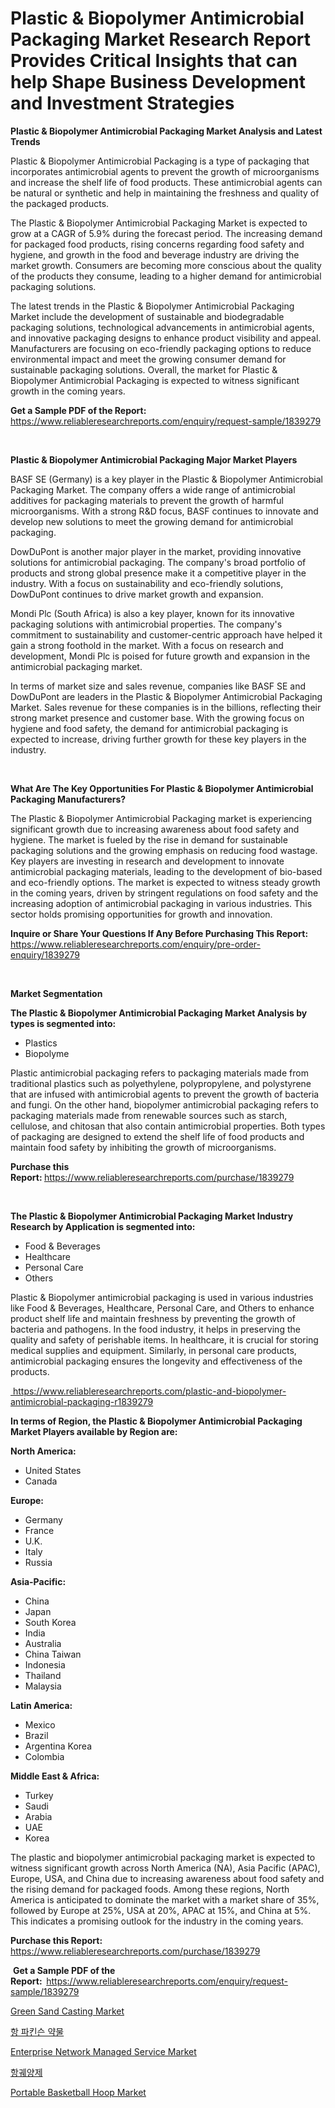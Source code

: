 <p><h1>Plastic & Biopolymer Antimicrobial Packaging Market Research Report Provides Critical Insights that can help Shape Business Development and Investment Strategies</h1></p><p><strong>Plastic & Biopolymer Antimicrobial Packaging Market Analysis and Latest Trends</strong></p>
<p><p>Plastic & Biopolymer Antimicrobial Packaging is a type of packaging that incorporates antimicrobial agents to prevent the growth of microorganisms and increase the shelf life of food products. These antimicrobial agents can be natural or synthetic and help in maintaining the freshness and quality of the packaged products.</p><p>The Plastic & Biopolymer Antimicrobial Packaging Market is expected to grow at a CAGR of 5.9% during the forecast period. The increasing demand for packaged food products, rising concerns regarding food safety and hygiene, and growth in the food and beverage industry are driving the market growth. Consumers are becoming more conscious about the quality of the products they consume, leading to a higher demand for antimicrobial packaging solutions.</p><p>The latest trends in the Plastic & Biopolymer Antimicrobial Packaging Market include the development of sustainable and biodegradable packaging solutions, technological advancements in antimicrobial agents, and innovative packaging designs to enhance product visibility and appeal. Manufacturers are focusing on eco-friendly packaging options to reduce environmental impact and meet the growing consumer demand for sustainable packaging solutions. Overall, the market for Plastic & Biopolymer Antimicrobial Packaging is expected to witness significant growth in the coming years.</p></p>
<p><strong>Get a Sample PDF of the Report:&nbsp;</strong> <a href="https://www.reliableresearchreports.com/enquiry/request-sample/1839279">https://www.reliableresearchreports.com/enquiry/request-sample/1839279</a></p>
<p>&nbsp;</p>
<p><strong>Plastic & Biopolymer Antimicrobial Packaging Major Market Players</strong></p>
<p><p>BASF SE (Germany) is a key player in the Plastic & Biopolymer Antimicrobial Packaging Market. The company offers a wide range of antimicrobial additives for packaging materials to prevent the growth of harmful microorganisms. With a strong R&D focus, BASF continues to innovate and develop new solutions to meet the growing demand for antimicrobial packaging.</p><p>DowDuPont is another major player in the market, providing innovative solutions for antimicrobial packaging. The company's broad portfolio of products and strong global presence make it a competitive player in the industry. With a focus on sustainability and eco-friendly solutions, DowDuPont continues to drive market growth and expansion.</p><p>Mondi Plc (South Africa) is also a key player, known for its innovative packaging solutions with antimicrobial properties. The company's commitment to sustainability and customer-centric approach have helped it gain a strong foothold in the market. With a focus on research and development, Mondi Plc is poised for future growth and expansion in the antimicrobial packaging market.</p><p>In terms of market size and sales revenue, companies like BASF SE and DowDuPont are leaders in the Plastic & Biopolymer Antimicrobial Packaging Market. Sales revenue for these companies is in the billions, reflecting their strong market presence and customer base. With the growing focus on hygiene and food safety, the demand for antimicrobial packaging is expected to increase, driving further growth for these key players in the industry.</p></p>
<p>&nbsp;</p>
<p><strong>What Are The Key Opportunities For Plastic & Biopolymer Antimicrobial Packaging Manufacturers?</strong></p>
<p><p>The Plastic & Biopolymer Antimicrobial Packaging market is experiencing significant growth due to increasing awareness about food safety and hygiene. The market is fueled by the rise in demand for sustainable packaging solutions and the growing emphasis on reducing food wastage. Key players are investing in research and development to innovate antimicrobial packaging materials, leading to the development of bio-based and eco-friendly options. The market is expected to witness steady growth in the coming years, driven by stringent regulations on food safety and the increasing adoption of antimicrobial packaging in various industries. This sector holds promising opportunities for growth and innovation.</p></p>
<p><strong>Inquire or Share Your Questions If Any Before Purchasing This Report:</strong> <a href="https://www.reliableresearchreports.com/enquiry/pre-order-enquiry/1839279">https://www.reliableresearchreports.com/enquiry/pre-order-enquiry/1839279</a></p>
<p>&nbsp;</p>
<p><strong>Market Segmentation</strong></p>
<p><strong>The Plastic & Biopolymer Antimicrobial Packaging Market Analysis by types is segmented into:</strong></p>
<p><ul><li>Plastics</li><li>Biopolyme</li></ul></p>
<p><p>Plastic antimicrobial packaging refers to packaging materials made from traditional plastics such as polyethylene, polypropylene, and polystyrene that are infused with antimicrobial agents to prevent the growth of bacteria and fungi. On the other hand, biopolymer antimicrobial packaging refers to packaging materials made from renewable sources such as starch, cellulose, and chitosan that also contain antimicrobial properties. Both types of packaging are designed to extend the shelf life of food products and maintain food safety by inhibiting the growth of microorganisms.</p></p>
<p><strong>Purchase this Report:&nbsp;</strong><a href="https://www.reliableresearchreports.com/purchase/1839279">https://www.reliableresearchreports.com/purchase/1839279</a></p>
<p>&nbsp;</p>
<p><strong>The Plastic & Biopolymer Antimicrobial Packaging Market Industry Research by Application is segmented into:</strong></p>
<p><ul><li>Food & Beverages</li><li>Healthcare</li><li>Personal Care</li><li>Others</li></ul></p>
<p><p>Plastic & Biopolymer antimicrobial packaging is used in various industries like Food & Beverages, Healthcare, Personal Care, and Others to enhance product shelf life and maintain freshness by preventing the growth of bacteria and pathogens. In the food industry, it helps in preserving the quality and safety of perishable items. In healthcare, it is crucial for storing medical supplies and equipment. Similarly, in personal care products, antimicrobial packaging ensures the longevity and effectiveness of the products.</p></p>
<p><a href="https://www.reliableresearchreports.com/plastic-and-biopolymer-antimicrobial-packaging-r1839279">&nbsp;https://www.reliableresearchreports.com/plastic-and-biopolymer-antimicrobial-packaging-r1839279</a></p>
<p><strong>In terms of Region, the Plastic & Biopolymer Antimicrobial Packaging Market Players available by Region are:</strong></p>
<p>
    <p> <strong> North America: </strong>
        <ul>
            <li>United States</li>
            <li>Canada</li>
        </ul>
        </p> 
    <p> <strong> Europe: </strong>
        <ul>
            <li>Germany</li>
            <li>France</li>
            <li>U.K.</li>
            <li>Italy</li>
            <li>Russia</li>
        </ul>
        </p> 
    <p> <strong> Asia-Pacific: </strong>
        <ul>
            <li>China</li>
            <li>Japan</li>
            <li>South Korea</li>
            <li>India</li>
            <li>Australia</li>
            <li>China Taiwan</li>
            <li>Indonesia</li>
            <li>Thailand</li>
            <li>Malaysia</li>
        </ul>
        </p> 
    <p> <strong> Latin America: </strong>
        <ul>
            <li>Mexico</li>
            <li>Brazil</li>
            <li>Argentina Korea</li>
            <li>Colombia</li>
        </ul>
        </p> 
    <p> <strong> Middle East & Africa: </strong>
        <ul>
            <li>Turkey</li>
            <li>Saudi</li>
            <li>Arabia</li>
            <li>UAE</li>
            <li>Korea</li>
        </ul>
    </p>
    </p>
<p><p>The plastic and biopolymer antimicrobial packaging market is expected to witness significant growth across North America (NA), Asia Pacific (APAC), Europe, USA, and China due to increasing awareness about food safety and the rising demand for packaged foods. Among these regions, North America is anticipated to dominate the market with a market share of 35%, followed by Europe at 25%, USA at 20%, APAC at 15%, and China at 5%. This indicates a promising outlook for the industry in the coming years.</p></p>
<p><strong>Purchase this Report: </strong><a href="https://www.reliableresearchreports.com/purchase/1839279">https://www.reliableresearchreports.com/purchase/1839279</a></p>
<p>&nbsp;<strong>Get a Sample PDF of the Report:&nbsp;&nbsp;</strong><a href="https://www.reliableresearchreports.com/enquiry/request-sample/1839279">https://www.reliableresearchreports.com/enquiry/request-sample/1839279</a></p>
<p><strong></strong></p>
<p><p><a href="https://medium.com/@amyjacobi/green-sand-casting-market-a-global-and-regional-analysis-2024-2031-d57034f7f2a9">Green Sand Casting Market</a></p><p><a href="https://github.com/hasanrajibul387/Market-Research-Report-List-2/blob/main/939642783640.md">항 파킨슨 약물</a></p><p><a href="https://github.com/santosh758595/Market-Research-Report-List-5/blob/main/enterprise-network-managed-service-market.md">Enterprise Network Managed Service Market</a></p><p><a href="https://github.com/victorsharp87978/Market-Research-Report-List-2/blob/main/669902983639.md">항궤양제</a></p><p><a href="https://medium.com/@clairhane1992/portable-basketball-hoop-market-size-is-growing-at-cagr-of-4-6-5a31757ba4f8">Portable Basketball Hoop Market</a></p></p>